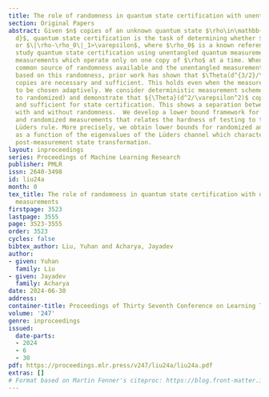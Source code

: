 ```yaml
---
title: The role of randomness in quantum state certification with unentangled measurements
section: Original Papers
abstract: Given $n$ copies of an unknown quantum state $\rho\in\mathbb{C}^{d\times
  d}$, quantum state certification is the task of determining whether $\rho=\rho_0$
  or $\|\rho-\rho_0\|_1>\varepsilon$, where $\rho_0$ is a known reference state. We
  study quantum state certification using unentangled quantum measurements, namely
  measurements which operate only on one copy of $\rho$ at a time. When there is a
  common source of randomness available and the unentangled measurements are chosen
  based on this randomness, prior work has shown that $\Theta(d^{3/2}/\varepsilon^2)$
  copies are necessary and sufficient. This holds even when the measurements are allowed
  to be chosen adaptively. We consider deterministic measurement schemes (as opposed
  to randomized) and demonstrate that ${\Theta}(d^2/\varepsilon^2)$ copies are necessary
  and sufficient for state certification. This shows a separation between algorithms
  with and without randomness.  We develop a lower bound framework for both fixed
  and randomized measurements that relates the hardness of testing to the well-established
  Lüders rule. More precisely, we obtain lower bounds for randomized and fixed schemes
  as a function of the eigenvalues of the Lüders channel which characterizes one possible
  post-measurement state transformation.
layout: inproceedings
series: Proceedings of Machine Learning Research
publisher: PMLR
issn: 2640-3498
id: liu24a
month: 0
tex_title: The role of randomness in quantum state certification with unentangled
  measurements
firstpage: 3523
lastpage: 3555
page: 3523-3555
order: 3523
cycles: false
bibtex_author: Liu, Yuhan and Acharya, Jayadev
author:
- given: Yuhan
  family: Liu
- given: Jayadev
  family: Acharya
date: 2024-06-30
address:
container-title: Proceedings of Thirty Seventh Conference on Learning Theory
volume: '247'
genre: inproceedings
issued:
  date-parts:
  - 2024
  - 6
  - 30
pdf: https://proceedings.mlr.press/v247/liu24a/liu24a.pdf
extras: []
# Format based on Martin Fenner's citeproc: https://blog.front-matter.io/posts/citeproc-yaml-for-bibliographies/
---
```

